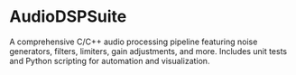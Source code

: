 # AudioDSPSuite
A comprehensive C/C++ audio processing pipeline featuring noise generators, filters, limiters, gain adjustments, and more. Includes unit tests and Python scripting for automation and visualization.
